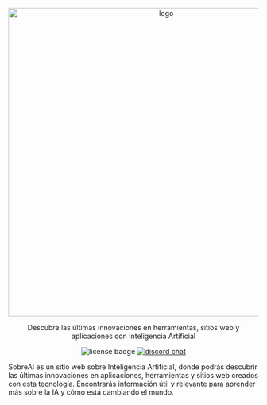 <p align="center">
  <img alt="logo" src="https://www.sobreia.com/md-logo.png" width="620">
</p>

<p align="center">
  Descubre las últimas innovaciones en herramientas, sitios web y aplicaciones con Inteligencia Artificial
</p>

<p align="center">
  <img alt="license badge" src="https://img.shields.io/badge/license-MIT-blue.svg">
  <a href="https://discord.gg/QxEcWYc">	
    <image alt="discord chat" src="https://img.shields.io/discord/704771560782692474?label=&logo=discord&logoColor=ffffff&color=7389D8&labelColor=6A7EC2">
  </a>
</p>

SobreAI es un sitio web sobre Inteligencia Artificial, donde podrás descubrir las últimas innovaciones en aplicaciones, herramientas y sitios web creados con esta tecnología. Encontrarás información útil y relevante para aprender más sobre la IA y cómo está cambiando el mundo.
